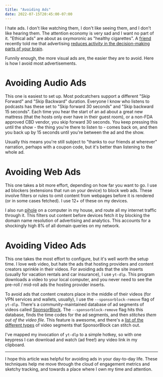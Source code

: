 ```yaml
---
title: "Avoiding Ads"
date: 2022-07-15T20:45:00-07:00
---
```


I hate ads. I don't like watching them, I don't like seeing them, and I don't like hearing them. The attention economy is very sad and I want no part of it. "Ethical ads" are about as oxymoronic as "healthy cigarettes". A [friend](https://buzzert.net) recently told me that advertising [reduces activity in the decision-making parts of your brain](https://www.sciencedaily.com/releases/2011/09/110920163318.htm).

Funnily enough, the more visual ads are, the easier they are to avoid. Here is how I avoid most advertisements.

# Avoiding Audio Ads

This one is easiest to set up. Most podcatchers support a different "Skip Forward" and "Skip Backward" duration. Everyone I know who listens to podcasts has these set to "Skip forward 30 seconds" and "Skip backward 15 seconds". Each time you hear the start of an ad about a great new mattress (that the hosts only ever have in their guest room), or a non-FDA approved CBD vendor, you skip forward 30 seconds. You keep pressing this until the show - the thing you're there to listen to - comes back on, and then you back up by 15 seconds until you're between the ad and the show.

Usually this means you're still subject to "thanks to our friends at wherever" narration, perhaps with a coupon code, but it's better than listening to the whole ad.

# Avoiding Web Ads

This one takes a bit more effort, depending on how far you want to go. I use ad blockers (extensions that run on your device) to block web ads. These involve filters or rules to omit content from webpages before it is rendered (or in some cases fetched). I use 12+ of these on my devices.

I also run [pihole](https://pi-hole.net) on a computer in my house, and route all my internet traffic through it. This filters out content before devices fetch it by blocking the domain name resolution of advertising and analytics. This accounts for a shockingly high 8% of all domain queries on my network.

# Avoiding Video Ads

This one takes the most effort to configure, but it's well worth the setup time. I love web video, but hate the ads that hosting providers and content creators sprinkle in their videos. For avoiding ads that the site inserts (usually for vacation rentals and car insurance), I use `yt-dlp`. This program downloads a video to your local computer, and you never need to see the pre-roll / mid-roll ads the hosting provider inserts.

To avoid ads that content creators place in the middle of their videos (for VPN services and wallets, usually), I use the `--sponsorblock-remove` flag of `yt-dlp`. There's a community-maintained database of ad segments of videos called [SponsorBlock](https://sponsor.ajay.app). The `--sponsorblock-remove` flag hits this database, finds the time codes for the ad segments, and then *stitches them out of the video file*. This feature is awesome, and there's a [list of the different types](https://wiki.sponsor.ajay.app/w/Guidelines) of video segments that SponsorBlock can stitch out.

I've mapped my invocation of `yt-dlp` to a simple hotkey, so with one keypress I can download and watch (ad free!) any video link in my clipboard.

---

I hope this article was helpful for avoiding ads in your day-to-day life. These techniques help me move through the cloud of engagement metrics and sketchy tracking, and towards a place where I own my time and attention.
